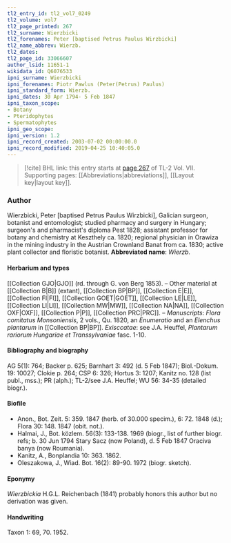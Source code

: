 ```yaml
---
tl2_entry_id: tl2_vol7_0249
tl2_volume: vol7
tl2_page_printed: 267
tl2_surname: Wierzbicki
tl2_forenames: Peter [baptised Petrus Paulus Wirzbicki]
tl2_name_abbrev: Wierzb.
tl2_dates: 
tl2_page_id: 33066607
author_lsid: 11651-1
wikidata_id: Q6076533
ipni_surname: Wierzbicki
ipni_forenames: Piotr Pawlus (Peter(Petrus) Paulus)
ipni_standard_form: Wierzb.
ipni_dates: 30 Apr 1794- 5 Feb 1847
ipni_taxon_scope: 
- Botany
- Pteridophytes
- Spermatophytes
ipni_geo_scope: 
ipni_version: 1.2
ipni_record_created: 2003-07-02 00:00:00.0
ipni_record_modified: 2019-04-25 10:40:05.0
---
```



> [!cite] BHL link: this entry starts at [page 267](https://www.biodiversitylibrary.org/page/33066607) of TL-2 Vol. VII.
> Supporting pages: [[Abbreviations|abbreviations]], [[Layout key|layout key]].

### Author

Wierzbicki, Peter \[baptised Petrus Paulus Wirzbicki\], Galician surgeon, botanist and entomologist; studied pharmacy and surgery in Hungary; surgeon's and pharmacist's diploma Pest 1828; assistant professor for botany and chemistry at Keszthely ca. 1820; regional physician in Orawiza in the mining industry in the Austrian Crownland Banat from ca. 1830; active plant collector and floristic botanist. 
**Abbreviated name**: *Wierzb.*

#### Herbarium and types

[[Collection GJO|GJO]] (rd. through G. von Berg 1853). – Other material at [[Collection B|B]] (extant), [[Collection BP|BP]], [[Collection E|E]], [[Collection FI|FI]], [[Collection GOET|GOET]], [[Collection LE|LE]], [[Collection LI|LI]], [[Collection MW|MW]], [[Collection NA|NA]], [[Collection OXF|OXF]], [[Collection P|P]], [[Collection PRC|PRC]]. – *Manuscripts*: *Flora comitatus Monsoniensis*, 2 vols., Qu. 1820, an *Enumeratio* and an *Elenchus plantarum* in [[Collection BP|BP]]. *Exisccatae*: see J.A. Heuffel, *Plantarum rariorum Hungariae et Transsylvaniae* fasc. 1-10.

#### Bibliography and biography

AG 5(1): 764; Backer p. 625; Barnhart 3: 492 (d. 5 Feb 1847); Biol.-Dokum. 19: 10027; Clokie p. 264; CSP 6: 326; Hortus 3: 1207; Kanitz no. 128 (list publ., mss.); PR (alph.); TL-2/see J.A. Heuffel; WU 56: 34-35 (detailed biogr.).

#### Biofile

- Anon., Bot. Zeit. 5: 359. 1847 (herb. of 30.000 specim.), 6: 72. 1848 (d.); Flora 30: 148. 1847 (obit. not.).
- Halmai, J., Bot. közlem. 56(3): 133-138. 1969 (biogr., list of further biogr. refs; b. 30 Jun 1794 Stary Sacz (now Poland), d. 5 Feb 1847 Oraciva banya (now Roumania).
- Kanitz, A., Bonplandia 10: 363. 1862.
- Oleszakowa, J., Wiad. Bot. 16(2): 89-90. 1972 (biogr. sketch).

#### Eponymy

*Wierzbickia* H.G.L. Reichenbach (1841) probably honors this author but no derivation was given.

#### Handwriting

Taxon 1: 69, 70. 1952.

